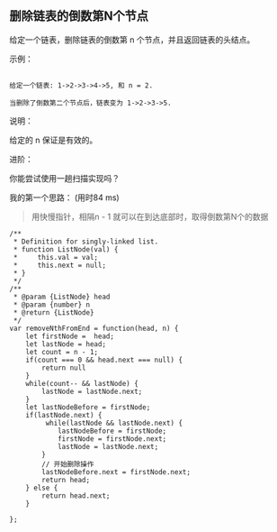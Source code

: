 ##  删除链表的倒数第N个节点

给定一个链表，删除链表的倒数第 n 个节点，并且返回链表的头结点。

示例：

```

给定一个链表: 1->2->3->4->5, 和 n = 2.

当删除了倒数第二个节点后，链表变为 1->2->3->5.
```

说明：

给定的 n 保证是有效的。

进阶：

你能尝试使用一趟扫描实现吗？


我的第一个思路： (用时84 ms)

> 用快慢指针，相隔n - 1 就可以在到达底部时，取得倒数第N个的数据


```
/**
 * Definition for singly-linked list.
 * function ListNode(val) {
 *     this.val = val;
 *     this.next = null;
 * }
 */
/**
 * @param {ListNode} head
 * @param {number} n
 * @return {ListNode}
 */
var removeNthFromEnd = function(head, n) {
    let firstNode =  head;
    let lastNode = head;
    let count = n - 1;
    if(count === 0 && head.next === null) {
        return null
    }
    while(count-- && lastNode) {
        lastNode = lastNode.next;
    }
    let lastNodeBefore = firstNode;
    if(lastNode.next) {
         while(lastNode && lastNode.next) {
            lastNodeBefore = firstNode;
            firstNode = firstNode.next;
            lastNode = lastNode.next;
        }
        // 开始删除操作
        lastNodeBefore.next = firstNode.next;
        return head;
    } else {
        return head.next;
    }

};
```

